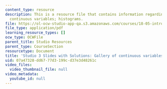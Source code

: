 ```yaml
---
content_type: resource
description: This is a resource file that contains information regarding gallery of
  continuous variables; histograms.
file: https://ol-ocw-studio-app-qa.s3.amazonaws.com/courses/18-05-introduction-to-probability-and-statistics-spring-2014/07a47328dd6777d3199cd37e3d48261c_MIT18_05S14_studio3slides.pdf
file_type: application/pdf
learning_resource_types: []
ocw_type: OCWFile
parent_title: Studio Resources
parent_type: CourseSection
resourcetype: Document
title: 'Studio 3 Slides with Solutions: Gallery of continuous variables; histograms'
uid: 07a47328-dd67-77d3-199c-d37e3d48261c
video_files:
  video_thumbnail_file: null
video_metadata:
  youtube_id: null
---
```

